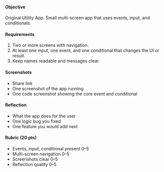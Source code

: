 #### Objective

Original Utility App. Small multi-screen app that uses events, input, and conditionals.

#### Requirements

1. Two or more screens with navigation.
2. At least one input, one event, and one conditional that changes the UI or result.
3. Keep names readable and messages clear.

#### Screenshots

- Share link
- One screenshot of the app running
- One code screenshot showing the core event and conditional

#### Reflection

- What the app does for the user
- One logic bug you fixed
- One feature you would add next

#### Rubric (20 pts)

- Events, input, conditional present 0–5
- Multi-screen navigation 0–5
- Screenshots clear 0–5
- Reflection quality 0–5
